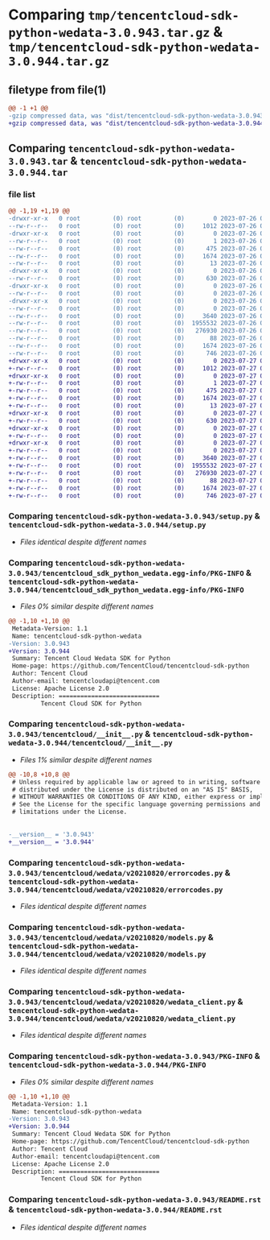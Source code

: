 # Comparing `tmp/tencentcloud-sdk-python-wedata-3.0.943.tar.gz` & `tmp/tencentcloud-sdk-python-wedata-3.0.944.tar.gz`

## filetype from file(1)

```diff
@@ -1 +1 @@
-gzip compressed data, was "dist/tencentcloud-sdk-python-wedata-3.0.943.tar", last modified: Wed Jul 26 00:48:39 2023, max compression
+gzip compressed data, was "dist/tencentcloud-sdk-python-wedata-3.0.944.tar", last modified: Thu Jul 27 02:28:00 2023, max compression
```

## Comparing `tencentcloud-sdk-python-wedata-3.0.943.tar` & `tencentcloud-sdk-python-wedata-3.0.944.tar`

### file list

```diff
@@ -1,19 +1,19 @@
-drwxr-xr-x   0 root         (0) root         (0)        0 2023-07-26 00:48:39.000000 tencentcloud-sdk-python-wedata-3.0.943/
--rw-r--r--   0 root         (0) root         (0)     1012 2023-07-26 00:48:39.000000 tencentcloud-sdk-python-wedata-3.0.943/setup.py
-drwxr-xr-x   0 root         (0) root         (0)        0 2023-07-26 00:48:39.000000 tencentcloud-sdk-python-wedata-3.0.943/tencentcloud_sdk_python_wedata.egg-info/
--rw-r--r--   0 root         (0) root         (0)        1 2023-07-26 00:48:39.000000 tencentcloud-sdk-python-wedata-3.0.943/tencentcloud_sdk_python_wedata.egg-info/dependency_links.txt
--rw-r--r--   0 root         (0) root         (0)      475 2023-07-26 00:48:39.000000 tencentcloud-sdk-python-wedata-3.0.943/tencentcloud_sdk_python_wedata.egg-info/SOURCES.txt
--rw-r--r--   0 root         (0) root         (0)     1674 2023-07-26 00:48:39.000000 tencentcloud-sdk-python-wedata-3.0.943/tencentcloud_sdk_python_wedata.egg-info/PKG-INFO
--rw-r--r--   0 root         (0) root         (0)       13 2023-07-26 00:48:39.000000 tencentcloud-sdk-python-wedata-3.0.943/tencentcloud_sdk_python_wedata.egg-info/top_level.txt
-drwxr-xr-x   0 root         (0) root         (0)        0 2023-07-26 00:48:39.000000 tencentcloud-sdk-python-wedata-3.0.943/tencentcloud/
--rw-r--r--   0 root         (0) root         (0)      630 2023-07-26 00:48:39.000000 tencentcloud-sdk-python-wedata-3.0.943/tencentcloud/__init__.py
-drwxr-xr-x   0 root         (0) root         (0)        0 2023-07-26 00:48:39.000000 tencentcloud-sdk-python-wedata-3.0.943/tencentcloud/wedata/
--rw-r--r--   0 root         (0) root         (0)        0 2023-07-26 00:48:39.000000 tencentcloud-sdk-python-wedata-3.0.943/tencentcloud/wedata/__init__.py
-drwxr-xr-x   0 root         (0) root         (0)        0 2023-07-26 00:48:39.000000 tencentcloud-sdk-python-wedata-3.0.943/tencentcloud/wedata/v20210820/
--rw-r--r--   0 root         (0) root         (0)        0 2023-07-26 00:48:39.000000 tencentcloud-sdk-python-wedata-3.0.943/tencentcloud/wedata/v20210820/__init__.py
--rw-r--r--   0 root         (0) root         (0)     3640 2023-07-26 00:48:39.000000 tencentcloud-sdk-python-wedata-3.0.943/tencentcloud/wedata/v20210820/errorcodes.py
--rw-r--r--   0 root         (0) root         (0)  1955532 2023-07-26 00:48:39.000000 tencentcloud-sdk-python-wedata-3.0.943/tencentcloud/wedata/v20210820/models.py
--rw-r--r--   0 root         (0) root         (0)   276930 2023-07-26 00:48:39.000000 tencentcloud-sdk-python-wedata-3.0.943/tencentcloud/wedata/v20210820/wedata_client.py
--rw-r--r--   0 root         (0) root         (0)       88 2023-07-26 00:48:39.000000 tencentcloud-sdk-python-wedata-3.0.943/setup.cfg
--rw-r--r--   0 root         (0) root         (0)     1674 2023-07-26 00:48:39.000000 tencentcloud-sdk-python-wedata-3.0.943/PKG-INFO
--rw-r--r--   0 root         (0) root         (0)      746 2023-07-26 00:48:39.000000 tencentcloud-sdk-python-wedata-3.0.943/README.rst
+drwxr-xr-x   0 root         (0) root         (0)        0 2023-07-27 02:28:00.000000 tencentcloud-sdk-python-wedata-3.0.944/
+-rw-r--r--   0 root         (0) root         (0)     1012 2023-07-27 02:28:00.000000 tencentcloud-sdk-python-wedata-3.0.944/setup.py
+drwxr-xr-x   0 root         (0) root         (0)        0 2023-07-27 02:28:00.000000 tencentcloud-sdk-python-wedata-3.0.944/tencentcloud_sdk_python_wedata.egg-info/
+-rw-r--r--   0 root         (0) root         (0)        1 2023-07-27 02:28:00.000000 tencentcloud-sdk-python-wedata-3.0.944/tencentcloud_sdk_python_wedata.egg-info/dependency_links.txt
+-rw-r--r--   0 root         (0) root         (0)      475 2023-07-27 02:28:00.000000 tencentcloud-sdk-python-wedata-3.0.944/tencentcloud_sdk_python_wedata.egg-info/SOURCES.txt
+-rw-r--r--   0 root         (0) root         (0)     1674 2023-07-27 02:28:00.000000 tencentcloud-sdk-python-wedata-3.0.944/tencentcloud_sdk_python_wedata.egg-info/PKG-INFO
+-rw-r--r--   0 root         (0) root         (0)       13 2023-07-27 02:28:00.000000 tencentcloud-sdk-python-wedata-3.0.944/tencentcloud_sdk_python_wedata.egg-info/top_level.txt
+drwxr-xr-x   0 root         (0) root         (0)        0 2023-07-27 02:28:00.000000 tencentcloud-sdk-python-wedata-3.0.944/tencentcloud/
+-rw-r--r--   0 root         (0) root         (0)      630 2023-07-27 02:28:00.000000 tencentcloud-sdk-python-wedata-3.0.944/tencentcloud/__init__.py
+drwxr-xr-x   0 root         (0) root         (0)        0 2023-07-27 02:28:00.000000 tencentcloud-sdk-python-wedata-3.0.944/tencentcloud/wedata/
+-rw-r--r--   0 root         (0) root         (0)        0 2023-07-27 02:28:00.000000 tencentcloud-sdk-python-wedata-3.0.944/tencentcloud/wedata/__init__.py
+drwxr-xr-x   0 root         (0) root         (0)        0 2023-07-27 02:28:00.000000 tencentcloud-sdk-python-wedata-3.0.944/tencentcloud/wedata/v20210820/
+-rw-r--r--   0 root         (0) root         (0)        0 2023-07-27 02:28:00.000000 tencentcloud-sdk-python-wedata-3.0.944/tencentcloud/wedata/v20210820/__init__.py
+-rw-r--r--   0 root         (0) root         (0)     3640 2023-07-27 02:28:00.000000 tencentcloud-sdk-python-wedata-3.0.944/tencentcloud/wedata/v20210820/errorcodes.py
+-rw-r--r--   0 root         (0) root         (0)  1955532 2023-07-27 02:28:00.000000 tencentcloud-sdk-python-wedata-3.0.944/tencentcloud/wedata/v20210820/models.py
+-rw-r--r--   0 root         (0) root         (0)   276930 2023-07-27 02:28:00.000000 tencentcloud-sdk-python-wedata-3.0.944/tencentcloud/wedata/v20210820/wedata_client.py
+-rw-r--r--   0 root         (0) root         (0)       88 2023-07-27 02:28:00.000000 tencentcloud-sdk-python-wedata-3.0.944/setup.cfg
+-rw-r--r--   0 root         (0) root         (0)     1674 2023-07-27 02:28:00.000000 tencentcloud-sdk-python-wedata-3.0.944/PKG-INFO
+-rw-r--r--   0 root         (0) root         (0)      746 2023-07-27 02:28:00.000000 tencentcloud-sdk-python-wedata-3.0.944/README.rst
```

### Comparing `tencentcloud-sdk-python-wedata-3.0.943/setup.py` & `tencentcloud-sdk-python-wedata-3.0.944/setup.py`

 * *Files identical despite different names*

### Comparing `tencentcloud-sdk-python-wedata-3.0.943/tencentcloud_sdk_python_wedata.egg-info/PKG-INFO` & `tencentcloud-sdk-python-wedata-3.0.944/tencentcloud_sdk_python_wedata.egg-info/PKG-INFO`

 * *Files 0% similar despite different names*

```diff
@@ -1,10 +1,10 @@
 Metadata-Version: 1.1
 Name: tencentcloud-sdk-python-wedata
-Version: 3.0.943
+Version: 3.0.944
 Summary: Tencent Cloud Wedata SDK for Python
 Home-page: https://github.com/TencentCloud/tencentcloud-sdk-python
 Author: Tencent Cloud
 Author-email: tencentcloudapi@tencent.com
 License: Apache License 2.0
 Description: ============================
         Tencent Cloud SDK for Python
```

### Comparing `tencentcloud-sdk-python-wedata-3.0.943/tencentcloud/__init__.py` & `tencentcloud-sdk-python-wedata-3.0.944/tencentcloud/__init__.py`

 * *Files 1% similar despite different names*

```diff
@@ -10,8 +10,8 @@
 # Unless required by applicable law or agreed to in writing, software
 # distributed under the License is distributed on an "AS IS" BASIS,
 # WITHOUT WARRANTIES OR CONDITIONS OF ANY KIND, either express or implied.
 # See the License for the specific language governing permissions and
 # limitations under the License.
 
 
-__version__ = '3.0.943'
+__version__ = '3.0.944'
```

### Comparing `tencentcloud-sdk-python-wedata-3.0.943/tencentcloud/wedata/v20210820/errorcodes.py` & `tencentcloud-sdk-python-wedata-3.0.944/tencentcloud/wedata/v20210820/errorcodes.py`

 * *Files identical despite different names*

### Comparing `tencentcloud-sdk-python-wedata-3.0.943/tencentcloud/wedata/v20210820/models.py` & `tencentcloud-sdk-python-wedata-3.0.944/tencentcloud/wedata/v20210820/models.py`

 * *Files identical despite different names*

### Comparing `tencentcloud-sdk-python-wedata-3.0.943/tencentcloud/wedata/v20210820/wedata_client.py` & `tencentcloud-sdk-python-wedata-3.0.944/tencentcloud/wedata/v20210820/wedata_client.py`

 * *Files identical despite different names*

### Comparing `tencentcloud-sdk-python-wedata-3.0.943/PKG-INFO` & `tencentcloud-sdk-python-wedata-3.0.944/PKG-INFO`

 * *Files 0% similar despite different names*

```diff
@@ -1,10 +1,10 @@
 Metadata-Version: 1.1
 Name: tencentcloud-sdk-python-wedata
-Version: 3.0.943
+Version: 3.0.944
 Summary: Tencent Cloud Wedata SDK for Python
 Home-page: https://github.com/TencentCloud/tencentcloud-sdk-python
 Author: Tencent Cloud
 Author-email: tencentcloudapi@tencent.com
 License: Apache License 2.0
 Description: ============================
         Tencent Cloud SDK for Python
```

### Comparing `tencentcloud-sdk-python-wedata-3.0.943/README.rst` & `tencentcloud-sdk-python-wedata-3.0.944/README.rst`

 * *Files identical despite different names*

